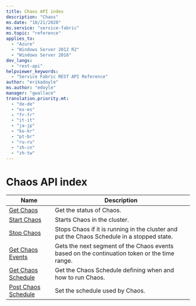 ```yaml
---
title: Chaos API index
description: "Chaos"
ms.date: "10/21/2020"
ms.service: "service-fabric"
ms.topic: "reference"
applies_to: 
  - "Azure"
  - "Windows Server 2012 R2"
  - "Windows Server 2016"
dev_langs: 
  - "rest-api"
helpviewer_keywords: 
  - "Service Fabric REST API Reference"
author: "erikadoyle"
ms.author: "edoyle"
manager: "gwallace"
translation.priority.mt: 
  - "de-de"
  - "es-es"
  - "fr-fr"
  - "it-it"
  - "ja-jp"
  - "ko-kr"
  - "pt-br"
  - "ru-ru"
  - "zh-cn"
  - "zh-tw"
---
```

# Chaos API index

| Name | Description |
| --- | --- |
| [Get Chaos](sfclient-api-getchaos.md) | Get the status of Chaos.<br/> |
| [Start Chaos](sfclient-api-startchaos.md) | Starts Chaos in the cluster.<br/> |
| [Stop Chaos](sfclient-api-stopchaos.md) | Stops Chaos if it is running in the cluster and put the Chaos Schedule in a stopped state.<br/> |
| [Get Chaos Events](sfclient-api-getchaosevents.md) | Gets the next segment of the Chaos events based on the continuation token or the time range.<br/> |
| [Get Chaos Schedule](sfclient-api-getchaosschedule.md) | Get the Chaos Schedule defining when and how to run Chaos.<br/> |
| [Post Chaos Schedule](sfclient-api-postchaosschedule.md) | Set the schedule used by Chaos.<br/> |

